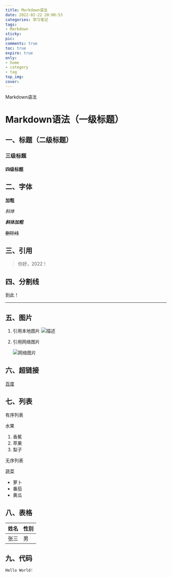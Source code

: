```yaml
---
title: Markdown语法
date: 2022-02-22 20:00:53
categories: 学习笔记
tags:
- Markdown
sticky: 
pic:
comments: true
toc: true
expire: true
only:
- home
- category
- tag
top_img: 
cover: 
---
```


Markdown语法<!-- more -->

# Markdown语法（一级标题）

## 一、标题（二级标题）

### 三级标题

#### 四级标题

## 二、字体

**加粗**

*斜体*

***斜体加粗***

~~删除线~~

## 三、引用

> 你好，2022！ 

## 四、分割线

到此！

---

## 五、图片

1. 引用本地图片
![描述](https://img2020.cnblogs.com/blog/2291368/202201/2291368-20220103211113078-6410979.jpg)

2. 引用网络图片

   ![网络图片](https://w.wallhaven.cc/full/w8/wallhaven-w8lv96.jpg)

## 六、超链接

[百度](https://www.baidu.com/)

## 七、列表

有序列表

水果

1. 香蕉
2. 苹果
3. 梨子

无序列表

蔬菜

- 萝卜
- 番茄
- 黄瓜

## 八、表格

| 姓名 | 性别 |
| ---- | ---- |
| 张三 | 男   |
## 九、代码

```java
Hello World!
```